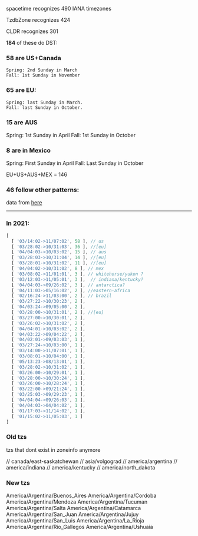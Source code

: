 spacetime recognizes 490 IANA timezones

TzdbZone recognizes 424

CLDR recognizes 301

**184** of these do DST:

### **58** are US+Canada
	Spring: 2nd Sunday in March
	Fall: 1st Sunday in November

### **65** are EU:
	Spring: last Sunday in March.
	Fall: last Sunday in October.

### **15** are AUS
  Spring: 1st Sunday in April
  Fall: 1st Sunday in October

### 8 are in Mexico
  Spring: First Sunday in April
  Fall: Last Sunday in October

EU+US+AUS+MEX = 146

### 46 follow other patterns:
data from [here](http://www.webexhibits.org/daylightsaving/g.html)

<!-- #### Egypt 
start: Last Friday in April
End: Last Thursday in September -->

 <!-- ### Eastern africa (2)
Spring: First Sunday in April 
Fall: First Sunday in September -->

<!-- ### Brazil (2)
Spring: Third Sunday in February
Fall: Third Sunday in October -->

<!-- ### Eastern Europe?
Start: Last Sunday in March
End: Last Sunday in October -->

<!-- ### Iraq?
Start: First Friday in April
End: Last Friday in October -->



<!-- ### Israel
Start: Last Friday before April 2
End: The Sunday between Rosh Hashana and Yom Kippur -->


---

### In 2021:
```js
[
  [ '03/14:02->11/07:02', 58 ], // us
  [ '03/28:02->10/31:03', 36 ], //[eu]
  [ '04/04:03->10/03:02', 15 ], // aus
  [ '03/28:03->10/31:04', 14 ], //[eu]
  [ '03/28:01->10/31:02', 11 ], //[eu]
  [ '04/04:02->10/31:02', 8 ], // mex
  [ '03/08:02->11/01:01', 3 ], // whitehorse/yukon ?
  [ '03/12:03->11/05:01', 3 ],  // indiana/kentucky?
  [ '04/04:03->09/26:02', 3 ], // antarctica?
  [ '04/11:03->05/16:02', 2 ], //eastern-africa
  [ '02/16:24->11/03:00', 2 ], // brazil
  [ '03/27:22->10/30:23', 2 ],
  [ '04/03:24->09/05:00', 2 ],
  [ '03/28:00->10/31:01', 2 ], //[eu]
  [ '03/27:00->10/30:01', 2 ],
  [ '03/26:02->10/31:02', 2 ],
  [ '04/04:01->10/03:02', 2 ],
  [ '04/03:22->09/04:22', 2 ],
  [ '04/02:01->09/03:03', 1 ],
  [ '03/27:24->10/03:00', 1 ],
  [ '03/14:00->11/07:01', 1 ],
  [ '03/08:01->10/04:00', 1 ],
  [ '05/13:23->08/13:01', 1 ],
  [ '03/28:02->10/31:02', 1 ],
  [ '03/26:00->10/29:01', 1 ],
  [ '03/28:00->10/30:24', 1 ],
  [ '03/26:00->10/28:24', 1 ],
  [ '03/22:00->09/21:24', 1 ],
  [ '03/25:03->09/29:23', 1 ],
  [ '04/04:04->09/26:03', 1 ],
  [ '04/04:03->04/04:02', 1 ],
  [ '01/17:03->11/14:02', 1 ],
  [ '01/15:02->11/05:03', 1 ]
]
```


### Old tzs
tzs that dont exist in zoneinfo anymore

// canada/east-saskatchewan
// asia/volgograd
// america/argentina
// america/indiana
// america/kentucky
// america/north_dakota


### New tzs

America/Argentina/Buenos_Aires
America/Argentina/Cordoba
America/Argentina/Mendoza
America/Argentina/Tucuman
America/Argentina/Salta
America/Argentina/Catamarca
America/Argentina/San_Juan
America/Argentina/Jujuy
America/Argentina/San_Luis
America/Argentina/La_Rioja
America/Argentina/Rio_Gallegos
America/Argentina/Ushuaia
